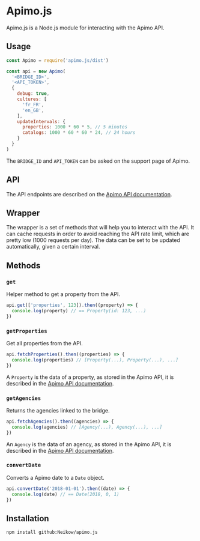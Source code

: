 # Apimo.js

Apimo.js is a Node.js module for interacting with the Apimo API.

## Usage

```javascript
const Apimo = require('apimo.js/dist')

const api = new Apimo(
  '<BRIDGE_ID>',
  '<API_TOKEN>',
  {
    debug: true,
    cultures: [
      'fr_FR',
      'en_GB',
    ],
    updateIntervals: {
      properties: 1000 * 60 * 5, // 5 minutes
      catalogs: 1000 * 60 * 60 * 24, // 24 hours
    }
  }
)
```

The `BRIDGE_ID` and `API_TOKEN` can be asked on the support page of Apimo.

## API

The API endpoints are described on the [Apimo API documentation](https://apimo.net/en/api/webservice/).

## Wrapper

The wrapper is a set of methods that will help you to interact with the API.
It can cache requests in order to avoid reaching the API rate limit, which are pretty low (1000 requests per day).
The data can be set to be updated automatically, given a certain interval.

## Methods

### `get`

Helper method to get a property from the API.

```javascript
api.get(['properties', 123]).then((property) => {
  console.log(property) // == Property(id: 123, ...)
})
```

### `getProperties`

Get all properties from the API.

```javascript
api.fetchProperties().then((properties) => {
  console.log(properties) // [Property(...), Property(...), ...]
})
```

A `Property` is the data of a property, as stored in the Apimo API, it is described in
the [Apimo API documentation](https://apimo.net/en/api/webservice/?child=agencies/properties#get-agencies/propertiesagencies-{agency_id}-properties).

### `getAgencies`

Returns the agencies linked to the bridge.

```javascript
api.fetchAgencies().then((agencies) => {
  console.log(agencies) // [Agency(...), Agency(...), ...]
})
```

An `Agency` is the data of an agency, as stored in the Apimo API, it is described in
the [Apimo API documentation](https://apimo.net/en/api/webservice/?child=agencies#get-agenciesagencies).

### `convertDate`

Converts a Apimo date to a `Date` object.

```javascript
api.convertDate('2018-01-01').then((date) => {
  console.log(date) // == Date(2018, 0, 1)
})
```

## Installation

```bash
npm install github:Neikow/apimo.js
```
